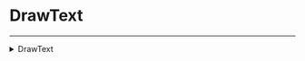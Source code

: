 # DrawText
---
<details><summary markdown="span">
DrawText</summary>

---

#### Draw text on the screen

##### `Client`
##### Lib.DrawText(text)

#### Parameters
- **text**: string? - The text to draw. If not provided, the text will be removed

---
</details>

